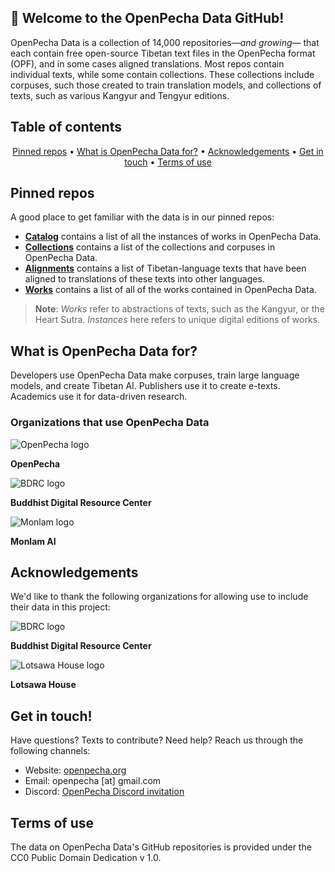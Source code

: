 ## 👋 Welcome to the OpenPecha Data GitHub!

OpenPecha Data is a collection of 14,000 repositories—_and growing_— that each contain free open-source Tibetan text files in the OpenPecha format (OPF), and in some cases aligned translations. Most repos contain individual texts, while some contain collections. These collections include corpuses, such those created to train translation models, and collections of texts, such as various Kangyur and Tengyur editions.

## Table of contents
<p align="center">
  <a href="#pinned-repos">Pinned repos</a> •
  <a href="#what-is-openpecha-data-for">What is OpenPecha Data for?</a> •
  <a href="#acknowledgements">Acknowledgements</a> •
  <a href="#get-in-touch">Get in touch</a> •
  <a href="#terms-of-use">Terms of use</a>
</p>

## Pinned repos

A good place to get familiar with the data is in our pinned repos:

- [**Catalog**](https://github.com/OpenPecha-Data/catalog) contains a list of all the instances of works in OpenPecha Data.
- [**Collections**](https://github.com/OpenPecha-Data/Collections) contains a list of the collections and corpuses in OpenPecha Data.
- [**Alignments**](https://github.com/OpenPecha-Data/alignments) contains a list of Tibetan-language texts that have been aligned to translations of these texts into other languages.
- [**Works**](https://github.com/OpenPecha-Data/works) contains a list of all of the works contained in OpenPecha Data.

> **Note**: _Works_ refer to abstractions of texts, such as the Kangyur, or the Heart Sutra. _Instances_ here refers to unique digital editions of works.

## What is OpenPecha Data for?

Developers use OpenPecha Data make corpuses, train large language models, and create Tibetan AI. Publishers use it to create e-texts. Academics use it for data-driven research.

### Organizations that use OpenPecha Data

![OpenPecha logo](https://user-images.githubusercontent.com/51434640/215687988-ac1a9d29-fbd1-4c3d-824d-ba9abd22914c.png)

**OpenPecha**

![BDRC logo](https://user-images.githubusercontent.com/51434640/194739598-8a630a40-b83e-46cd-9f52-3f746db9864f.png)

**Buddhist Digital Resource Center**

![Monlam logo](https://user-images.githubusercontent.com/51434640/212839127-aba104bb-71f9-47ed-af69-f8d30f393bdb.png)

**Monlam AI**

## Acknowledgements

We'd like to thank the following organizations for allowing use to include their data in this project:

![BDRC logo](https://user-images.githubusercontent.com/51434640/194739598-8a630a40-b83e-46cd-9f52-3f746db9864f.png)

**Buddhist Digital Resource Center**

![Lotsawa House logo](https://user-images.githubusercontent.com/51434640/213625878-94b44c11-87f6-4fab-82d7-2a77d9e32547.png)

**Lotsawa House**

## Get in touch!

Have questions? Texts to contribute? Need help? Reach us through the following channels:

- Website: [openpecha.org](https://openpecha.org)
- Email: openpecha [at] gmail.com
- Discord: [OpenPecha Discord invitation](https://discord.com/invite/7GFpPFSTeA)

## Terms of use

The data on OpenPecha Data's GitHub repositories is provided under the CC0 Public Domain Dedication v 1.0.
